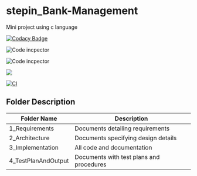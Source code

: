 # stepin_Bank-Management
Mini project using c language


[![Codacy Badge](https://app.codacy.com/project/badge/Grade/f11e6c56d25c4d418e88626c29c6ee60)](https://www.codacy.com/gh/ankitakondagoli/stepin_Bank-Management/dashboard?utm_source=github.com&amp;utm_medium=referral&amp;utm_content=ankitakondagoli/stepin_Bank-Management&amp;utm_campaign=Badge_Grade)

![Code incpector](https://www.code-inspector.com/project/28048/score/svg)

![Code incpector](https://www.code-inspector.com/project/28048/status/svg)

![](https://img.shields.io/github/issues/ankitakondagoli/stepin_Bank-Management?style=flat-square)

[![CI](https://github.com/ankitakondagoli/stepin_Bank-Management/actions/workflows/main.yml/badge.svg)](https://github.com/ankitakondagoli/stepin_Bank-Management/actions/workflows/main.yml)



## Folder	Description
 Folder Name | Description
 ------------|---------------------------
1_Requirements|	Documents detailing requirements|
2_Architecture	|Documents specifying design details
3_Implementation	|All code and documentation
4_TestPlanAndOutput|	Documents with test plans and procedures

